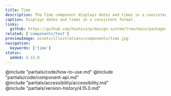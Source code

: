 ```yaml
---
title: Time
description: The Time component displays dates and times in a consistent format.
caption: Displays dates and times in a consistent format.
links:
  github: https://github.com/hashicorp/design-system/tree/main/packages/components/src/components/hds/time
related: ['components/text']
previewImage: assets/illustrations/components/time.jpg
navigation:
  keywords: ['time']
status:
  added: 4.15.0
---
```


<section data-tab="Code">
  @include "partials/code/how-to-use.md"
  @include "partials/code/component-api.md"
</section>

<section data-tab="Accessibility">
  @include "partials/accessibility/accessibility.md"
</section>

<section data-tab="Version history">
  @include "partials/version-history/4.15.0.md"
</section>
